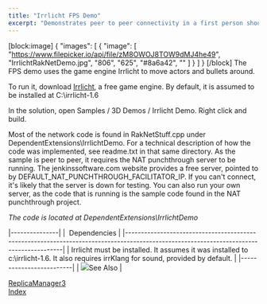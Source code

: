 ```yaml
---
title: "Irrlicht FPS Demo"
excerpt: "Demonstrates peer to peer connectivity in a first person shooter"
---
```

[block:image]
{
  "images": [
    {
      "image": [
        "https://www.filepicker.io/api/file/zM8OWOJ8TOW9dMJ4he49",
        "IrrlichtRakNetDemo.jpg",
        "806",
        "625",
        "#8a6a42",
        ""
      ]
    }
  ]
}
[/block]
The FPS demo uses the game engine Irrlicht to move actors and bullets around.

To run it, download [Irrlicht](http://irrlicht.sourceforge.net/), a free game engine. By default, it is assumed to be installed at C:\irrlicht-1.6  

In the solution, open Samples / 3D Demos / Irrlicht Demo. Right click and build.

Most of the network code is found in RakNetStuff.cpp under DependentExtensions\IrrlichtDemo. For a technical description of how the code was implemented, see readme.txt in that same directory. As the sample is peer to peer, it requires the NAT punchthrough server to be running. The jenkinssoftware.com website provides a free server, pointed to by DEFAULT_NAT_PUNCHTHROUGH_FACILITATOR_IP. If you can't connect, it's likely that the server is down for testing. You can also run your own server, as the code that is running is the sample code found in the NAT punchthrough project.

_The code is located at DependentExtensions\IrrlichtDemo_


|---------------| |  Dependencies | |----------------------------------------------------------------------------------------------------------------------------------------| | Irrlicht must be installed. It assumes it was installed to c:\\irrlicht-1.6\. It also requires irrKlang for sound, provided by default. | |-------------------------| | ![](spacer.gif)See Also |

[ReplicaManager3](replicamanager3.html)  
[Index](index.html)